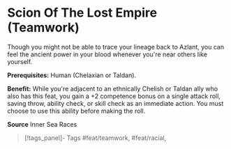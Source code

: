 ﻿---
cssclass: [feats]

---
# Scion Of The Lost Empire (Teamwork)

Though you might not be able to trace your lineage back to Azlant, you can feel the ancient power in your blood whenever you're near others like yourself.

**Prerequisites:** Human (Chelaxian or Taldan).

**Benefit:** While you're adjacent to an ethnically Chelish or Taldan ally who also has this feat, you gain a +2 competence bonus on a single attack roll, saving throw, ability check, or skill check as an immediate action. You must choose to use this ability before making the roll.

**Source** Inner Sea Races
>[!tags_panel]- Tags
> #feat/teamwork, #feat/racial, 